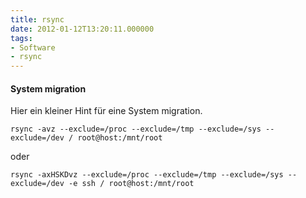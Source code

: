 ```yaml
---
title: rsync
date: 2012-01-12T13:20:11.000000
tags: 
- Software
- rsync
---
```



#### System migration

Hier ein kleiner Hint für eine System migration.

    rsync -avz --exclude=/proc --exclude=/tmp --exclude=/sys --exclude=/dev / root@host:/mnt/root

oder

    rsync -axHSKDvz --exclude=/proc --exclude=/tmp --exclude=/sys --exclude=/dev -e ssh / root@host:/mnt/root

